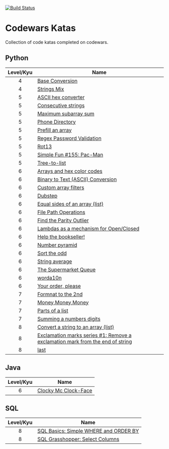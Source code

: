 [![Build Status](https://travis-ci.org/bgarnaat/codewars_katas.svg?branch=travis)](https://travis-ci.org/bgarnaat/codewars_katas)

# Codewars Katas
Collection of code katas completed on codewars.

## Python

Level/Kyu | Name
:--------:|-----
4 | [Base Conversion](https://www.codewars.com/kata/base-conversion)
4 | [Strings Mix](https://www.codewars.com/kata/strings-mix)
5 | [ASCII hex converter](https://www.codewars.com/kata/ascii-hex-converter)
5 | [Consecutive strings](https://www.codewars.com/kata/consecutive-strings)
5 | [Maximum subarray sum](https://www.codewars.com/kata/maximum-subarray-sum)
5 | [Phone Directory](https://www.codewars.com/kata/phone-directory/)
5 | [Prefill an array](https://www.codewars.com/kata/prefill-an-array)
5 | [Regex Password Validation](https://www.codewars.com/kata/regex-password-validation)
5 | [Rot13](https://www.codewars.com/kata/530e15517bc88ac656000716)
5 | [Simple Fun #155: Pac-Man](https://www.codewars.com/kata/simple-fun-number-155-pac-man/python)
5 | [Tree-to-list](https://www.codewars.com/kata/tree-to-list)
6 | [Arrays and hex color codes](https://www.codewars.com/kata/arrays-and-hex-color-codes)
6 | [Binary to Text (ASCII) Conversion](https://www.codewars.com/kata/binary-to-text-ascii-conversion)
6 | [Custom array filters](https://www.codewars.com/kata/custom-array-filters)
6 | [Dubstep](https://www.codewars.com/kata/dubstep)
6 | [Equal sides of an array (list)](https://www.codewars.com/kata/5679aa472b8f57fb8c000047)
6 | [File Path Operations](http://www.codewars.com/kata/file-path-operations)
6 | [Find the Parity Outlier](http://www.codewars.com/kata/find-the-parity-outlier)
6 | [Lambdas as a mechanism for Open/Closed](https://www.codewars.com/kata/lambdas-as-a-mechanism-for-open-slash-closed/)
6 | [Help the bookseller!](https://www.codewars.com/kata/help-the-bookseller)
6 | [Number pyramid](https://www.codewars.com/kata/5575ff8c4d9c98bc96000042)
6 | [Sort the odd](https://www.codewars.com/kata/sort-the-odd)
6 | [String average](http://www.codewars.com/kata/string-average)
6 | [The Supermarket Queue](https://www.codewars.com/kata/the-supermarket-queue/)
6 | [worda10n](https://www.codewars.com/kata/word-a10n-abbreviation)
6 | [Your order, please](https://www.codewars.com/kata/your-order-please)
7 | [Formnat to the 2nd](https://www.codewars.com/kata/format-to-the-2nd/)
7 | [Money,Money,Money](https://www.codewars.com/kata/563f037412e5ada593000114/)
7 | [Parts of a list](http://www.codewars.com/kata/parts-of-a-list)
7 | [Summing a numbers digits](https://www.codewars.com/kata/summing-a-numbers-digits)
8 | [Convert a string to an array (list)](https://www.codewars.com/kata/convert-a-string-to-an-array/)
8 | [Exclamation marks series #1: Remove a exclamation mark from the end of string](http://www.codewars.com/kata/exclamation-marks-series-number-1-remove-a-exclamation-mark-from-the-end-of-string)
8 | [last](https://www.codewars.com/kata/last/)



## Java
Level/Kyu | Name
:--------:|-----
6 | [Clocky Mc Clock-Face](https://www.codewars.com/kata/clocky-mc-clock-face)


## SQL

Level/Kyu | Name
:--------:|-----
8 | [SQL Basics: Simple WHERE and ORDER BY](https://www.codewars.com/kata/sql-basics-simple-where-and-order-by)
8 | [SQL Grasshopper: Select Columns](http://www.codewars.com/kata/sql-grasshopper-select-columns)
